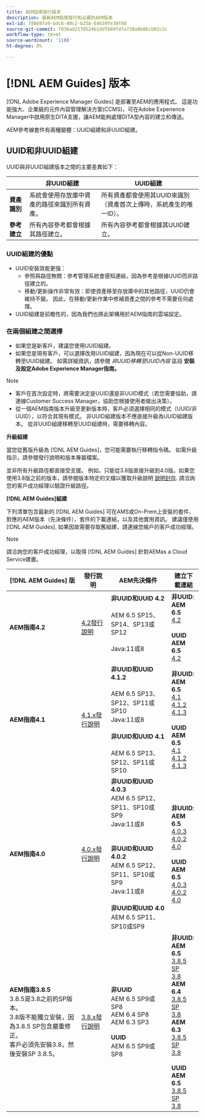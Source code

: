 ```yaml
---
title: AEM指南發行版本
description: 最新AEM指南發行和必要的AEM版本
exl-id: 780697a9-bdc6-40c2-b258-64639fe30f88
source-git-commit: f836ad2178524b1ddfb89fdfa728a8b06cb02c2c
workflow-type: tm+mt
source-wordcount: '1188'
ht-degree: 0%

---
```


# [!DNL AEM Guides] 版本

[!DNL Adobe Experience Manager Guides] 是部署至AEM的應用程式。 這是功能強大、企業級的元件內容管理解決方案(CCMS)，可在Adobe Experience Manager中啟用原生DITA支援，讓AEM能夠處理DITA型內容的建立和傳送。

AEM參考線套件有兩種變體：UUID組建和非UUID組建。

## UUID和非UUID組建

UUID與非UUID組建版本之間的主要差異如下：

|  | 非UUID組建 | UUID組建 |
|---|---|---|
| **資產識別** | 系統會使用存放庫中資產的路徑來識別所有資產。 | 所有資產都會使用其UUID來識別（資產首次上傳時，系統產生的唯一ID）。 |
| **參考建立** | 所有內容參考都會根據其路徑建立。 | 所有內容參考都會根據其UUID建立。 |

### UUID組建的優點

* UUID安裝效能更強：
   * 參照與路徑無關：參考管理系統會感知連結，因為參考是根據UUID而非路徑建立的。
   * 移動/更新操作非常有效：即使資產移至存放庫中的其他路徑，UUID仍會維持不變。 因此，在移動/更新作業中修補資產之間的參考不需要任何處理。
* UUID組建是前瞻性的，因為我們也將此架構用於AEM指南的雲端設定。


### 在兩個組建之間選擇

* 如果您是新客戶，建議您使用UUID組建。
* 如果您是現有客戶，可以選擇改用UUID組建，因為現在可以從Non-UUID移轉至UUID組建。 如需詳細資訊，請參閱 *非UUID移轉至UUID內容* 區段 **安裝及設定Adobe Experience Manager指南。**

>[!NOTE]
>
>* 客戶在首次設定時，將需要決定是UUID還是非UUID模式（若您需要協助，請連線Customer Success Manager，協助您根據使用者做出決策）。
>* 從一個AEM指南版本升級至更新版本時，客戶必須選擇相同的模式（UUID/非UUID），以符合其現有模式。 非UUID組建版本不應直接升級為UUID組建版本。 從非UUID組建移轉至UUID組建時，需要移轉內容。


**升級組建**

當您從舊版升級為 [!DNL AEM Guides]，您可能需要執行移轉指令碼。 如需升級指示，請參閱發行說明和版本專屬檔案。

並非所有升級路徑都直接受支援。 例如，只能從3.8版直接升級到4.0版。如果您使用3.8版之前的版本，請參閱版本特定的文檔以獲取升級說明 [說明封存](https://helpx.adobe.com/xml-documentation-for-experience-manager/archive.html).
請洽詢您的客戶成功經理以驗證升級路徑。

**[!DNL AEM Guides]組建**

下列清單包含最新的 [!DNL AEM Guides] 可在AMS或On-Prem上安裝的套件、對應的AEM版本（先決條件）、套件的下載連結，以及其他實用資訊。 建議僅使用 [!DNL AEM Guides]. 如果因故需要存取舊組建，請連線您帳戶的客戶成功經理。

>[!NOTE]
>
>請洽詢您的客戶成功經理，以取得 [!DNL AEM Guides] 針對AEMas a Cloud Service建置。

| [!DNL AEM Guides] 版 | 發行說明 | AEM先決條件 | 建立下載連結 |
|---|---|---|---|
| **AEM指南4.2** | [4.2發行說明](https://experienceleague.adobe.com/docs/experience-manager-guides-learn/tutorials/release-info/release-notes/on-prem-release-notes/release-notes-4.2.html) | **非UUID和UUID 4.2**<br><br> AEM 6.5 SP15、SP14、SP13或SP12 <br><br>Java:11或8<br><br> | **非UUID**: <br> **AEM 6.5** <br>[4.2](https://experience.adobe.com/#/downloads/content/software-distribution/en/aem.html?package=%2Fcontent%2Fsoftware-distribution%2Fen%2Fdetails.html%2Fcontent%2Fdam%2Faem%2Fpublic%2Faemdox%2F4-2%2F4-2-non-uuid%2Fcom.adobe.fmdita-6.5-4.2.229.zip)<br><br> **UUID** <br>**AEM 6.5** <br>[4.2](https://experience.adobe.com/#/downloads/content/software-distribution/en/aem.html?package=%2Fcontent%2Fsoftware-distribution%2Fen%2Fdetails.html%2Fcontent%2Fdam%2Faem%2Fpublic%2Faemdox%2F4-2%2F4-2-uuid%2Fcom.adobe.fmdita-6.5-uuid-4.2.229.zip)<br> |
| **AEM指南4.1** | [4.1.x發行說明](https://experienceleague.adobe.com/docs/experience-manager-guides-learn/tutorials/release-info/release-notes/on-prem-release-notes/release-notes-4.1.html) | **非UUID和UUID 4.1.2**<br><br> AEM 6.5 SP13、SP12、SP11或SP10 <br>Java:11或8 <br><br>**非UUID和UUID 4.1**<br><br> AEM 6.5 SP13、SP12、SP11或SP10 | **非UUID**: <br> **AEM 6.5** <br>[4.1](https://experience.adobe.com/#/downloads/content/software-distribution/en/aem.html?package=%2Fcontent%2Fsoftware-distribution%2Fen%2Fdetails.html%2Fcontent%2Fdam%2Faem%2Fpublic%2Faemdox%2F4-1%2F4-1-non-uuid%2Fcom.adobe.fmdita-6.5-4.1.159.zip)<br>[4.1.2](https://experience.adobe.com/#/downloads/content/software-distribution/en/aem.html?package=%2Fcontent%2Fsoftware-distribution%2Fen%2Fdetails.html%2Fcontent%2Fdam%2Faem%2Fpublic%2Faemdox%2F4-1-2%2F4-1-2-non-uuid%2Fcom.adobe.fmdita-6.5-sp-4.1.2.11.zip)<br>[4.1.3](https://experience.adobe.com/#/downloads/content/software-distribution/en/aem.html?package=%2Fcontent%2Fsoftware-distribution%2Fen%2Fdetails.html%2Fcontent%2Fdam%2Faem%2Fpublic%2Faemdox%2F4-1-3%2F4-1-3-non-uuid%2Fcom.adobe.fmdita-6.5-sp-4.1.3.2.zip)<br><br> **UUID** <br>**AEM 6.5** <br>[4.1](https://experience.adobe.com/#/downloads/content/software-distribution/en/aem.html?package=%2Fcontent%2Fsoftware-distribution%2Fen%2Fdetails.html%2Fcontent%2Fdam%2Faem%2Fpublic%2Faemdox%2F4-1%2F4-1-uuid%2Fcom.adobe.fmdita-6.5-uuid-4.1.159.zip)<br>[4.1.2](https://experience.adobe.com/#/downloads/content/software-distribution/en/aem.html?package=%2Fcontent%2Fsoftware-distribution%2Fen%2Fdetails.html%2Fcontent%2Fdam%2Faem%2Fpublic%2Faemdox%2F4-1-2%2F4-1-2-uuid%2Fcom.adobe.fmdita.uuid-6.5-sp-4.1.2.11.zip)<br>[4.1.3](https://experience.adobe.com/#/downloads/content/software-distribution/en/aem.html?package=%2Fcontent%2Fsoftware-distribution%2Fen%2Fdetails.html%2Fcontent%2Fdam%2Faem%2Fpublic%2Faemdox%2F4-1-3%2F4-1-3-uuid%2Fcom.adobe.fmdita.uuid-6.5-sp-4.1.3.2.zip) |
| **AEM指南4.0** | [4.0.x發行說明](https://helpx.adobe.com/xml-documentation-for-experience-manager/release-note/release-notes-xml-documentation-solution-4-0.html) | **非UUID和UUID 4.0.3**<br> AEM 6.5 SP12、SP11、SP10或SP9 <br>Java:11或8 <br><br> <br>**非UUID和UUID 4.0.2** <br> AEM 6.5 SP12、SP11、SP10或SP9 <br>Java:11或8 <br><br> **非UUID和UUID 4.0** <br> AEM 6.5 SP11、SP10或SP9 | **非UUID**: <br> **AEM 6.5** <br>[4.0.3](https://experience.adobe.com/#/downloads/content/software-distribution/en/aem.html?package=%2Fcontent%2Fsoftware-distribution%2Fen%2Fdetails.html%2Fcontent%2Fdam%2Faem%2Fpublic%2Faemdox%2F4-0-3%2F4-0-2-non-uuid%2Fcom.adobe.fmdita-6.5-hotfix-4.0.3.1.zip)<br>[4.0.2](https://experience.adobe.com/#/downloads/content/software-distribution/en/aem.html?package=%2Fcontent%2Fsoftware-distribution%2Fen%2Fdetails.html%2Fcontent%2Fdam%2Faem%2Fpublic%2Faemdox%2F4-0-2%2F4-0-2-non-uuid%2Fcom.adobe.fmdita-6.5-sp-4.0.2.10.zip)  <br> [4.0](https://experience.adobe.com/#/downloads/content/software-distribution/en/aem.html?package=/content/software-distribution/en/details.html/content/dam/aem/public/aemdox/4-0/4-0-non-uuid/com.adobe.fmdita-6.5-4.0.70.zip)  <br><br> **UUID** <br>**AEM 6.5**  <br>[4.0.3](https://experience.adobe.com/#/downloads/content/software-distribution/en/aem.html?package=%2Fcontent%2Fsoftware-distribution%2Fen%2Fdetails.html%2Fcontent%2Fdam%2Faem%2Fpublic%2Faemdox%2F4-0-3%2F4-0-3-uuid%2Fcom.adobe.fmdita.uuid-6.5-hotfix-4.0.3.1.zip) <br>[4.0.2](https://experience.adobe.com/#/downloads/content/software-distribution/en/aem.html?package=%2Fcontent%2Fsoftware-distribution%2Fen%2Fdetails.html%2Fcontent%2Fdam%2Faem%2Fpublic%2Faemdox%2F4-0-2%2F4-0-2-uuid%2Fcom.adobe.fmdita.uuid-6.5-sp-4.0.2.10.zip)<br> [4.0](https://experience.adobe.com/#/downloads/content/software-distribution/en/aem.html?package=/content/software-distribution/en/details.html/content/dam/aem/public/aemdox/4-0/4-0-uuid/com.adobe.fmdita-6.5-uuid-4.0.70.zip) |
| **AEM指南3.8.5** <br> 3.8.5是3.8之前的SP版本。 <br>3.8版不能獨立安裝，因為3.8.5 SP包含嚴重修正。 <br>客戶必須先安裝3.8，然後安裝SP 3.8.5。 | [3.8.x發行說明](https://helpx.adobe.com/xml-documentation-for-experience-manager/release-note/release-notes-xml-documentation-solution-3-8.html) | **非UUID** <br> AEM 6.5 SP9或SP8 <br> AEM 6.4 SP8 <br> AEM 6.3 SP3 <br><br> **UUID** <br> AEM 6.5 SP9或SP8 | **非UUID**: <br> **AEM 6.5** <br> [3.8.5 SP](https://experience.adobe.com/#/downloads/content/software-distribution/en/aem.html?package=/content/software-distribution/en/details.html/content/dam/aem/public/aemdox/3-8-5/com.adobe.fmdita-6.5-hotfix-3.8.5.2.zip) <br>[3.8](https://experience.adobe.com/#/downloads/content/software-distribution/en/aem.html?package=/content/software-distribution/en/details.html/content/dam/aem/public/aemdox/3-8/com.adobe.fmdita-6.5-3.8.166.zip)<br> **AEM 6.4** <br> [3.8.5 SP](https://experience.adobe.com/#/downloads/content/software-distribution/en/aem.html?package=/content/software-distribution/en/details.html/content/dam/aem/public/aemdox/3-8-5/com.adobe.fmdita-6.4-hotfix-3.8.5.1.zip) <br>[3.8](https://experience.adobe.com/#/downloads/content/software-distribution/en/aem.html?package=/content/software-distribution/en/details.html/content/dam/aem/public/aemdox/3-8/com.adobe.fmdita-6.4-3.8.166.zip) <br> **AEM 6.3** <br> [3.8.5 SP](https://experience.adobe.com/#/downloads/content/software-distribution/en/aem.html?package=/content/software-distribution/en/details.html/content/dam/aem/public/aemdox/3-8-5/com.adobe.fmdita-6.3-hotfix-3.8.5.1.zip) <br>[3.8](https://experience.adobe.com/#/downloads/content/software-distribution/en/aem.html?package=/content/software-distribution/en/details.html/content/dam/aem/public/aemdox/3-8/com.adobe.fmdita-6.3-3.8.166.zip) <br><br> **UUID** <br>**AEM 6.5** <br> [3.8.5 SP](https://experience.adobe.com/#/downloads/content/software-distribution/en/aem.html?package=/content/software-distribution/en/details.html/content/dam/aem/public/aemdox/3-8-5uuid/com.adobe.fmdita.uuid-6.5-hotfix-3.8.5.2.zip) <br> [3.8](https://experience.adobe.com/#/downloads/content/software-distribution/en/aem.html?package=/content/software-distribution/en/details.html/content/dam/aem/public/aemdox/3-8uuid/com.adobe.fmdita.uuid-6.5-3.8.168.zip) |
